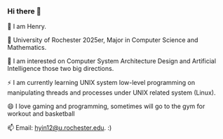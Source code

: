 ### Hi there 👋

🤔 I am Henry.

🔭 University of Rochester 2025er, Major in Computer Science and Mathematics.

🌱 I am interested on Computer System Architecture Design and Artificial Intelligence those two big directions. 

⚡ I am currently learning UNIX system low-level programming on manipulating threads and processes under UNIX related system (Linux). 

😄 I love gaming and programming, sometimes will go to the gym for workout and basketball 

📫 Email: hyin12@u.rochester.edu. 
:)

<!--
**Fight-Ronin/Fight-Ronin** is a ✨ _special_ ✨ repository because its `README.md` (this file) appears on your GitHub profile.

Here are some ideas to get you started:

- 🔭 I’m currently working on ...
- 🌱 I’m currently learning ...
- 👯 I’m looking to collaborate on ...
- 🤔 I’m looking for help with ...
- 💬 Ask me about ...
- 📫 How to reach me: ...
- 😄 Pronouns: ...
- ⚡ Fun fact: ...
-->
